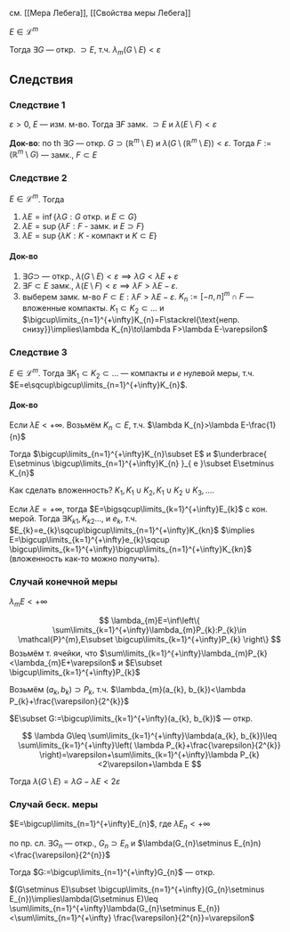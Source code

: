 см. [[Мера Лебега]], [[Свойства меры Лебега]]

$E \in \mathcal{L}^{m}$

Тогда $\exists G$ — откр. $\supset E$, т.ч. $\lambda_{m}(G\setminus E)<\varepsilon$
## Следствия
### Следствие 1
$\varepsilon>0$, $E$ — изм. м-во. Тогда $\exists F$ замк. $\supset E$ и $\lambda(E\setminus F)<\varepsilon$

**Док-во**: по th $\exists  G$ — откр. $G\supset (\mathbb{R}^{m}\setminus E)$ и $\lambda(G\setminus(\mathbb{R}^{m}\setminus E))<\varepsilon$. Тогда $F:=(\mathbb{R}^{m}\setminus G)$ — замк., $F\subset E$
### Следствие 2

$E \in \mathcal{L}^{m}$. Тогда 
1. $\lambda E=\inf\limits\{ \lambda G:G\text{ откр. и }E\subset G \}$
2. $\lambda E=\sup\limits\{ \lambda F:F\text{ - замк. и }E\supset F \}$
3. $\lambda E=\sup\limits\{ \lambda K: K\text{ - компакт и }K \subset E \}$
#### Док-во

1. $\exists G\supset$ — откр., $\lambda(G\setminus E)<\varepsilon\implies \lambda G<\lambda E+\varepsilon$
2. $\exists F \subset E$ замк., $\lambda(E\setminus F)<\varepsilon\implies\lambda F>\lambda E-\varepsilon$.
3. выберем замк. м-во $F\subset E:\lambda F>\lambda E-\varepsilon$. $K_{n}:=[-n, n]^{m}\cap F$ — вложенные компакты. $K_{1}\subset K_{2}\subset\dots$ и $\bigcup\limits_{n=1}^{+\infty}K_{n}=F\stackrel{\text{непр. снизу}}\implies\lambda K_{n}\to\lambda F>\lambda E-\varepsilon$
### Следствие 3

$E \in \mathcal{L}^{m}$. Тогда $\exists K_{1}\subset K_{2}\subset\dots$ — компакты и $e$ нулевой меры, т.ч. $E=e\sqcup\bigcup\limits_{n=1}^{+\infty}K_{n}$.
#### Док-во

Если $\lambda E<+\infty$. Возьмём $K_{n}\subset E$, т.ч. $\lambda K_{n}>\lambda E-\frac{1}{n}$

Тогда $\bigcup\limits_{n=1}^{+\infty}K_{n}\subset E$ и $\underbrace{ E\setminus \bigcup\limits_{n=1}^{+\infty}K_{n} }_{ e }\subset E\setminus K_{n}$

Как сделать вложенность? $K_{1}, K_{1}\cup K_{2}, K_{1}\cup K_{2}\cup K_{3},\dots$.

Если $\lambda E=+\infty$, тогда $E=\bigsqcup\limits_{k=1}^{+\infty}E_{k}$ с кон. мерой. Тогда $\exists K_{k 1},K_{k 2}\dots$, и $e_{k}$, т.ч. $E_{k}=e_{k}\sqcup\bigcup\limits_{n=1}^{+\infty}K_{kn}$ $\implies E=\bigcup\limits_{k=1}^{+\infty}e_{k}\sqcup \bigcup\limits_{k=1}^{+\infty}\bigcup\limits_{n=1}^{+\infty}K_{kn}$ (вложенность как-то можно получить).
### Случай конечной меры

$\lambda_{m}E<+\infty$

$$
\lambda_{m}E=\inf\left\{  \sum\limits_{k=1}^{+\infty}\lambda_{m}P_{k}:P_{k}\in \mathcal{P}^{m},E\subset \bigcup\limits_{k=1}^{+\infty}P_{k}  \right\}
$$
Возьмём т. ячейки, что $\sum\limits_{k=1}^{+\infty}\lambda_{m}P_{k}<\lambda_{m}E+\varepsilon$ и $E\subset \bigcup\limits_{k=1}^{+\infty}P_{k}$

Возьмём $(a_{k}, b_{k})\supset P_{k}$, т.ч. $\lambda_{m}(a_{k}, b_{k})<\lambda P_{k}+\frac{\varepsilon}{2^{k}}$

$E\subset G:=\bigcup\limits_{k=1}^{+\infty}(a_{k}, b_{k})$ — откр.

$$
\lambda G\leq \sum\limits_{k=1}^{+\infty}\lambda(a_{k}, b_{k})\leq \sum\limits_{k=1}^{+\infty}\left( \lambda P_{k}+\frac{\varepsilon}{2^{k}} \right)=\varepsilon+\sum\limits_{k=1}^{+\infty}\lambda P_{k}<2\varepsilon+\lambda E
$$

Тогда $\lambda(G \setminus E)=\lambda G-\lambda E<2\varepsilon$

### Случай беск. меры

$E=\bigcup\limits_{n=1}^{+\infty}E_{n}$, где $\lambda E_{n}<+\infty$

по пр. сл. $\exists G_{n}$ — откр., $G_{n}\supset E_{n}$ и $\lambda(G_{n}\setminus E_{n}n)<\frac{\varepsilon}{2^{n}}$

Тогда $G:=\bigcup\limits_{n=1}^{+\infty}G_{n}$ — откр.

$(G\setminus E)\subset \bigcup\limits_{n=1}^{+\infty}(G_{n}\setminus E_{n})\implies\lambda(G\setminus E)\leq \sum\limits_{n=1}^{+\infty}\lambda(G_{n}\setminus E_{n})<\sum\limits_{n=1}^{+\infty} \frac{\varepsilon}{2^{n}}=\varepsilon$


